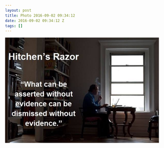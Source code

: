 ```yaml
---
layout: post
title: Photo 2016-09-02 09:34:12
date: 2016-09-02 09:34:12 Z
tags: []
---
```

![](/media/2016/09/149832007904.jpg)
